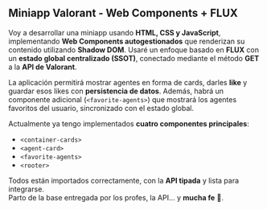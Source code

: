 ## Miniapp Valorant - Web Components + FLUX

Voy a desarrollar una miniapp usando **HTML, CSS y JavaScript**, implementando **Web Components autogestionados** que renderizan su contenido utilizando **Shadow DOM**. Usaré un enfoque basado en **FLUX** con un **estado global centralizado (SSOT)**, conectado mediante el método **GET** a la **API de Valorant**.

La aplicación permitirá mostrar agentes en forma de cards, darles **like** y guardar esos likes con **persistencia de datos**. Además, habrá un componente adicional (`<favorite-agents>`) que mostrará los agentes favoritos del usuario, sincronizado con el estado global.

Actualmente ya tengo implementados **cuatro componentes principales**:

- `<container-cards>`
- `<agent-card>`
- `<favorite-agents>`
- `<rooter>`

Todos están importados correctamente, con la **API tipada** y lista para integrarse.  
Parto de la base entregada por los profes, la API… y **mucha fe** 🙌.
